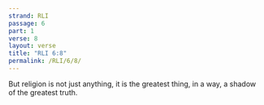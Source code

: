 ```yaml
---
strand: RLI
passage: 6
part: 1
verse: 8
layout: verse
title: "RLI 6:8"
permalink: /RLI/6/8/
---
```

But religion is not just anything, it is the greatest thing, in a way, a shadow of the greatest truth.
